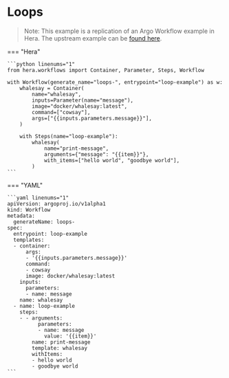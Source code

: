 # Loops

> Note: This example is a replication of an Argo Workflow example in Hera. The upstream example can be [found here](https://github.com/argoproj/argo-workflows/blob/master/examples/loops.yaml).




=== "Hera"

    ```python linenums="1"
    from hera.workflows import Container, Parameter, Steps, Workflow

    with Workflow(generate_name="loops-", entrypoint="loop-example") as w:
        whalesay = Container(
            name="whalesay",
            inputs=Parameter(name="message"),
            image="docker/whalesay:latest",
            command=["cowsay"],
            args=["{{inputs.parameters.message}}"],
        )

        with Steps(name="loop-example"):
            whalesay(
                name="print-message",
                arguments={"message": "{{item}}"},
                with_items=["hello world", "goodbye world"],
            )
    ```

=== "YAML"

    ```yaml linenums="1"
    apiVersion: argoproj.io/v1alpha1
    kind: Workflow
    metadata:
      generateName: loops-
    spec:
      entrypoint: loop-example
      templates:
      - container:
          args:
          - '{{inputs.parameters.message}}'
          command:
          - cowsay
          image: docker/whalesay:latest
        inputs:
          parameters:
          - name: message
        name: whalesay
      - name: loop-example
        steps:
        - - arguments:
              parameters:
              - name: message
                value: '{{item}}'
            name: print-message
            template: whalesay
            withItems:
            - hello world
            - goodbye world
    ```

